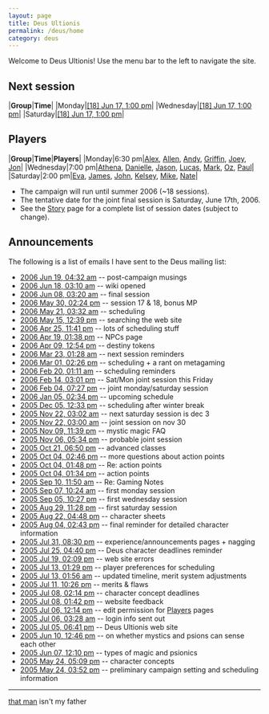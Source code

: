 ```yaml
---
layout: page
title: Deus Ultionis
permalink: /deus/home
category: deus
---
```

Welcome to Deus Ultionis! Use the menu bar to the left to navigate the site.

## Next session

|__Group__|__Time__|
|Monday|[[18] Jun 17, 1:00 pm](joint-18)|
|Wednesday|[[18] Jun 17, 1:00 pm](joint-18)|
|Saturday|[[18] Jun 17, 1:00 pm](joint-18)|

## Players

|__Group__|__Time__|__Players__|
|Monday|6:30 pm|[Alex](playeralex), [Allen](playerallen), [Andy](playerandy), [Griffin](playergriffin), [Joey](playerjoey), [Jon](playerjon)|
|Wednesday|7:00 pm|[Athena](playerathena), [Danielle](playerdanielle), [Jason](playerjason), [Lucas](playerlucas), [Mark](playermark), [Oz](playerozzyie), [Paul](playerpaul)|
|Saturday|2:00 pm|[Eva](playereva), [James](playerjames), [John](playerjohn), [Kelsey](playerkelsey), [Mike](playermike), [Nate](playernate)|

* The campaign will run until summer 2006 (~18 sessions).
* The tentative date for the joint final session is Saturday, June 17th, 2006.
* See the [Story](story) page for a complete list of session dates (subject to change).

## Announcements

The following is a list of emails I have sent to the Deus mailing list:

* [2006 Jun 19, 04:32 am](email-200606190432) -- post-campaign musings
* [2006 Jun 18, 03:10 am](email-200606180310) -- wiki opened
* [2006 Jun 08, 03:20 am](email-200606080320) -- final session
* [2006 May 30, 02:24 pm](email-200605301424) -- session 17 &amp; 18, bonus MP
* [2006 May 21, 03:32 am](email-200605210332) -- scheduling
* [2006 May 15, 12:39 pm](email-200605151239) -- searching the web site
* [2006 Apr 25, 11:41 pm](email-200604252341) -- lots of scheduling stuff
* [2006 Apr 19, 01:38 pm](email-200604191338) -- NPCs page
* [2006 Apr 09, 12:54 pm](email-200604091254) -- destiny tokens
* [2006 Mar 23, 01:28 am](email-200603230128) -- next session reminders
* [2006 Mar 01, 02:26 pm](email-200603011426) -- scheduling + a rant on metagaming
* [2006 Feb 20, 01:11 am](email-200602200111) -- scheduling reminders
* [2006 Feb 14, 03:01 pm](email-200602141501) -- Sat/Mon joint session this Friday
* [2006 Feb 04, 07:27 pm](email-200602041927) -- joint monday/saturday session
* [2006 Jan 05, 02:34 pm](email-200601051434) -- upcoming schedule
* [2005 Dec 05, 12:33 pm](email-200512051233) -- scheduling after winter break
* [2005 Nov 22, 03:02 am](email-200511220302) -- next saturday session is dec 3
* [2005 Nov 22, 03:00 am](email-200511220300) -- joint session on nov 30
* [2005 Nov 09, 11:39 pm](email-200511092339) -- mystic magic FAQ
* [2005 Nov 06, 05:34 pm](email-200511061734) -- probable joint session
* [2005 Oct 21, 06:50 pm](email-200510211850) -- advanced classes
* [2005 Oct 04, 02:46 pm](email-200510041446) -- more questions about action points
* [2005 Oct 04, 01:48 pm](email-200510041348) -- Re: action points
* [2005 Oct 04, 01:34 pm](email-200510041334) -- action points
* [2005 Sep 10, 11:50 am](email-200509101150) -- Re: Gaming Notes
* [2005 Sep 07, 10:24 am](email-200509071024) -- first monday session
* [2005 Sep 05, 10:27 pm](email-200509052227) -- first wednesday session
* [2005 Aug 29, 11:28 pm](email-200508292328) -- first saturday session
* [2005 Aug 22, 04:48 pm](email-200508221648) -- character sheets
* [2005 Aug 04, 02:43 pm](email-200508041443) -- final reminder for detailed character information
* [2005 Jul 31, 08:30 pm](email-200507312030) -- experience/announcements pages + nagging
* [2005 Jul 25, 04:40 pm](email-200507251640) -- Deus character deadlines reminder
* [2005 Jul 19, 02:09 pm](email-200507191409) -- web site errors
* [2005 Jul 13, 01:29 pm](email-200507131329) -- player preferences for scheduling
* [2005 Jul 13, 01:56 am](email-200507130156) -- updated timeline, merit system adjustments
* [2005 Jul 11, 10:26 pm](email-200507112226) -- merits &amp; flaws
* [2005 Jul 08, 02:14 pm](email-200507081414) -- character concept deadlines
* [2005 Jul 08, 01:42 pm](email-200507081342) -- website feedback
* [2005 Jul 06, 12:14 pm](email-200507061214) -- edit permission for [Players](players) pages
* [2005 Jul 06, 03:28 am](email-200507060328) -- login info sent out
* [2005 Jul 05, 06:41 pm](email-200507051841) -- Deus Ultionis web site
* [2005 Jun 10, 12:46 pm](email-200506101246) -- on whether mystics and psions can sense each other
* [2005 Jun 07, 12:10 pm](email-200506071210) -- types of magic and psionics
* [2005 May 24, 05:09 pm](email-200505241709) -- character concepts
* [2005 May 24, 03:52 pm](email-200505241552) -- preliminary campaign setting and scheduling information

---
[that man](http://www.asofterworld.com/index.php?id=97) isn't my father
